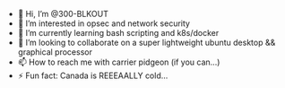 - 👋 Hi, I’m @300-BLKOUT
- 👀 I’m interested in opsec and network security
- 🌱 I’m currently learning bash scripting and k8s/docker
- 💞️ I’m looking to collaborate on a super lightweight ubuntu desktop && graphical processor
- 📫 How to reach me with carrier pidgeon (if you can...)
- ⚡ Fun fact: Canada is REEEAALLY cold...
